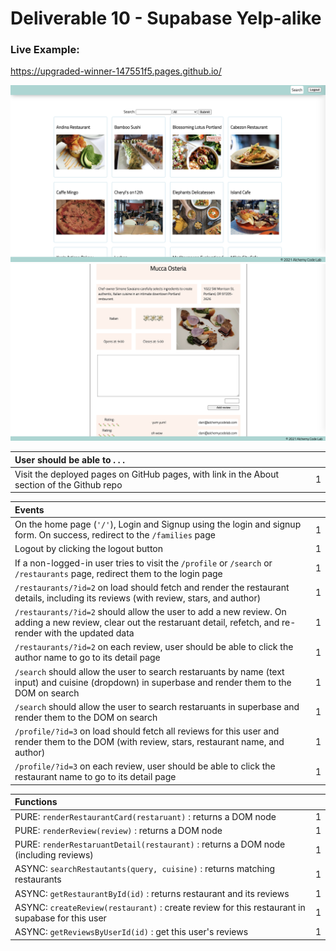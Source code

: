 # Deliverable 10 - Supabase Yelp-alike

### Live Example:
https://upgraded-winner-147551f5.pages.github.io/ 

![](../assets/yawp-search.png)
![](../assets/yawp-detail.png)

| User should be able to . . .                                                         |             |
| :----------------------------------------------------------------------------------- | ----------: |
| Visit the deployed pages on GitHub pages, with link in the About section of the Github repo |    1 |

| Events                                                                                |             |
| :----------------------------------------------------------------------------------- | ----------: |
| On the home page (`'/'`), Login and Signup using the login and signup form. On success, redirect to the `/families` page   |        1 |
| Logout by clicking the logout button                                                       |        1 |
| If a non-logged-in user tries to visit the `/profile` or `/search` or `/restaurants` page, redirect them to the login page     |       1 |
| `/restaurants/?id=2` on load should fetch and render the restaurant details, including its reviews (with review, stars, and author)     |       1 |
| `/restaurants/?id=2` should allow the user to add a new review. On adding a new review, clear out the restaruant detail, refetch, and re-render with the updated data    |       1 |
|  `/restaurants/?id=2` on each review, user should be able to click the author name to go to its detail page    |       1 |
| `/search` should allow the user to search restaruants by name (text input) and cuisine (dropdown) in superbase and render them to the DOM on search    |       1 |
| `/search` should allow the user to search restaruants in superbase and render them to the DOM on search    |       1 |
| `/profile/?id=3` on load should fetch all reviews for this user and render them to the DOM (with review, stars, restaurant name, and author)   |       1 |
| `/profile/?id=3` on each review, user should be able to click the restaurant name to go to its detail page    |       1 |

| Functions                                                                                |             |
| :----------------------------------------------------------------------------------- | ----------: |
| PURE: `renderRestaurantCard(restaruant)` : returns a DOM node |1|
| PURE: `renderReview(review)` : returns a DOM node |1|
| PURE: `renderRestaruantDetail(restaurant)` : returns a DOM node (including reviews) |1|
| ASYNC: `searchRestautants(query, cuisine)` :  returns matching restaurants |1|
| ASYNC: `getRestaurantById(id)` :  returns restaurant and its reviews |1|
| ASYNC: `createReview(restaurant)` : create review for this restaurant in supabase for this user |1|
| ASYNC: `getReviewsByUserId(id)` : get this user's reviews |1|